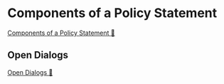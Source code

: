 # Components of a Policy Statement

[Components of a Policy Statement 🔗](https://www.coursera.org/learn/cybersecurity-management-and-compliance/ungradedWidget/iZUgo/components-of-a-policy-statement)

## Open Dialogs

[Open Dialogs 🔗](https://www.coursera.org/learn/cybersecurity-management-and-compliance/ungradedWidget/iZUgo/components-of-a-policy-statement)
